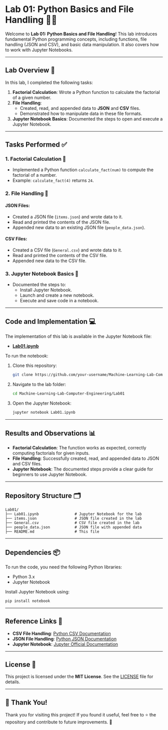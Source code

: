 # Lab 01: Python Basics and File Handling 📂🐍

Welcome to **Lab 01: Python Basics and File Handling**! This lab introduces fundamental Python programming concepts, including functions, file handling (JSON and CSV), and basic data manipulation. It also covers how to work with Jupyter Notebooks.

---

## Lab Overview 🧪

In this lab, I completed the following tasks:
1. **Factorial Calculation**: Wrote a Python function to calculate the factorial of a given number.
2. **File Handling**:
   - Created, read, and appended data to **JSON** and **CSV** files.
   - Demonstrated how to manipulate data in these file formats.
3. **Jupyter Notebook Basics**: Documented the steps to open and execute a Jupyter Notebook.

---

## Tasks Performed ✅

### 1. Factorial Calculation 🧮
- Implemented a Python function `calculate_fact(num)` to compute the factorial of a number.
- Example: `calculate_fact(4)` returns `24`.

### 2. File Handling 📂
#### JSON Files:
- Created a JSON file (`items.json`) and wrote data to it.
- Read and printed the contents of the JSON file.
- Appended new data to an existing JSON file (`people_data.json`).

#### CSV Files:
- Created a CSV file (`General.csv`) and wrote data to it.
- Read and printed the contents of the CSV file.
- Appended new data to the CSV file.

### 3. Jupyter Notebook Basics 📓
- Documented the steps to:
  - Install Jupyter Notebook.
  - Launch and create a new notebook.
  - Execute and save code in a notebook.

---

## Code and Implementation 💻

The implementation of this lab is available in the Jupyter Notebook file:
- **[Lab01.ipynb](Lab01.ipynb)**

To run the notebook:
1. Clone this repository:
   ```bash
   git clone https://github.com/your-username/Machine-Learning-Lab-Computer-Engineering.git
2. Navigate to the lab folder:
   ```bash
   cd Machine-Learning-Lab-Computer-Engineering/Lab01
   ```
3. Open the Jupyter Notebook:
   ```bash
   jupyter notebook Lab01.ipynb
   ```

---

## Results and Observations 📊

- **Factorial Calculation**: The function works as expected, correctly computing factorials for given inputs.
- **File Handling**: Successfully created, read, and appended data to JSON and CSV files.
- **Jupyter Notebook**: The documented steps provide a clear guide for beginners to use Jupyter Notebook.

---

## Repository Structure 🗂️

```
Lab01/
├── Lab01.ipynb                # Jupyter Notebook for the lab
├── items.json                 # JSON file created in the lab
├── General.csv                # CSV file created in the lab
├── people_data.json           # JSON file with appended data
├── README.md                  # This file
```

---

## Dependencies 📦

To run the code, you need the following Python libraries:
- Python 3.x
- Jupyter Notebook

Install Jupyter Notebook using:
```bash
pip install notebook
```

---

## Reference Links 🔗

- **CSV File Handling**: [Python CSV Documentation](https://docs.python.org/3/library/csv.html)
- **JSON File Handling**: [Python JSON Documentation](https://docs.python.org/3/library/json.html)
- **Jupyter Notebook**: [Jupyter Official Documentation](https://jupyter.org/documentation)

---

## License 📜

This project is licensed under the **MIT License**. See the [LICENSE](LICENSE) file for details.

---

## 🙌 Thank You!  
Thank you for visiting this project! If you found it useful, feel free to ⭐ the repository and contribute to future improvements. 🚀
